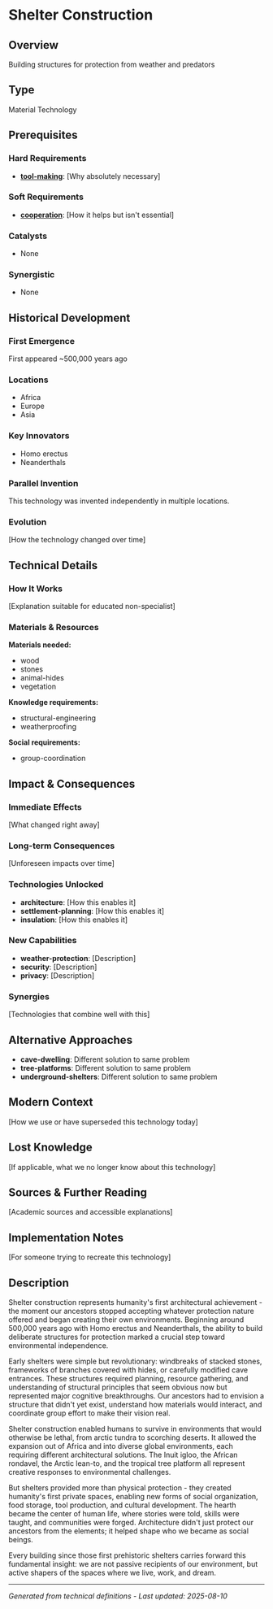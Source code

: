 # Shelter Construction

## Overview
Building structures for protection from weather and predators

## Type
Material Technology

## Prerequisites

### Hard Requirements
- **[tool-making](../tool-making/README.md)**: [Why absolutely necessary]

### Soft Requirements
- **[cooperation](../cooperation/README.md)**: [How it helps but isn't essential]

### Catalysts
- None

### Synergistic
- None

## Historical Development

### First Emergence
First appeared ~500,000 years ago

### Locations
- Africa
- Europe
- Asia

### Key Innovators
- Homo erectus
- Neanderthals

### Parallel Invention
This technology was invented independently in multiple locations.

### Evolution
[How the technology changed over time]

## Technical Details

### How It Works
[Explanation suitable for educated non-specialist]

### Materials & Resources
**Materials needed:**
- wood
- stones
- animal-hides
- vegetation


**Knowledge requirements:**
- structural-engineering
- weatherproofing


**Social requirements:**
- group-coordination

## Impact & Consequences

### Immediate Effects
[What changed right away]

### Long-term Consequences
[Unforeseen impacts over time]

### Technologies Unlocked
- **architecture**: [How this enables it]
- **settlement-planning**: [How this enables it]
- **insulation**: [How this enables it]

### New Capabilities
- **weather-protection**: [Description]
- **security**: [Description]
- **privacy**: [Description]

### Synergies
[Technologies that combine well with this]

## Alternative Approaches
- **cave-dwelling**: Different solution to same problem
- **tree-platforms**: Different solution to same problem
- **underground-shelters**: Different solution to same problem

## Modern Context
[How we use or have superseded this technology today]

## Lost Knowledge
[If applicable, what we no longer know about this technology]

## Sources & Further Reading
[Academic sources and accessible explanations]

## Implementation Notes
[For someone trying to recreate this technology]

## Description














Shelter construction represents humanity's first architectural achievement - the moment our ancestors stopped accepting whatever protection nature offered and began creating their own environments. Beginning around 500,000 years ago with Homo erectus and Neanderthals, the ability to build deliberate structures for protection marked a crucial step toward environmental independence.

Early shelters were simple but revolutionary: windbreaks of stacked stones, frameworks of branches covered with hides, or carefully modified cave entrances. These structures required planning, resource gathering, and understanding of structural principles that seem obvious now but represented major cognitive breakthroughs. Our ancestors had to envision a structure that didn't yet exist, understand how materials would interact, and coordinate group effort to make their vision real.

Shelter construction enabled humans to survive in environments that would otherwise be lethal, from arctic tundra to scorching deserts. It allowed the expansion out of Africa and into diverse global environments, each requiring different architectural solutions. The Inuit igloo, the African rondavel, the Arctic lean-to, and the tropical tree platform all represent creative responses to environmental challenges.

But shelters provided more than physical protection - they created humanity's first private spaces, enabling new forms of social organization, food storage, tool production, and cultural development. The hearth became the center of human life, where stories were told, skills were taught, and communities were forged. Architecture didn't just protect our ancestors from the elements; it helped shape who we became as social beings.

Every building since those first prehistoric shelters carries forward this fundamental insight: we are not passive recipients of our environment, but active shapers of the spaces where we live, work, and dream.

---
*Generated from technical definitions - Last updated: 2025-08-10*
